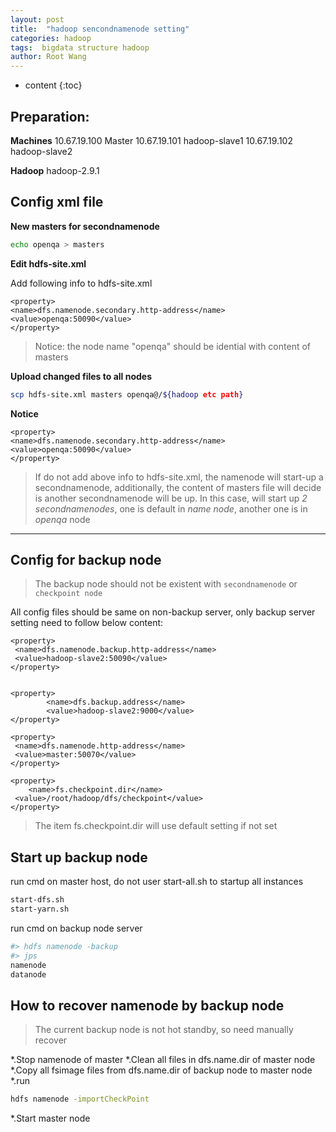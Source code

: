 ```yaml
---
layout: post
title:  "hadoop sencondnamenode setting"
categories: hadoop
tags:  bigdata structure hadoop 
author: Root Wang
---
```


* content
{:toc}
## Preparation:
**Machines**
  10.67.19.100   Master
  10.67.19.101   hadoop-slave1
  10.67.19.102   hadoop-slave2
 
**Hadoop**
  hadoop-2.9.1

## Config xml file
**New masters for secondnamenode**

```sh
echo openqa > masters
```

**Edit hdfs-site.xml**

Add following info to hdfs-site.xml

```doc
<property>
<name>dfs.namenode.secondary.http-address</name>
<value>openqa:50090</value>
</property>
```
>Notice: the node name "openqa" should be idential with content of masters


**Upload changed files to all nodes**

```sh
scp hdfs-site.xml masters openqa@/${hadoop etc path}
```

**Notice**

```doc
<property>
<name>dfs.namenode.secondary.http-address</name>
<value>openqa:50090</value>
</property>
```
>If do not add above info to hdfs-site.xml, the namenode will start-up a secondnamenode, additionally, the content of masters file will decide is another secondnamenode will be up. In this case, will start up *2 secondnamenodes*, one is default in *name node*, another one is in *openqa* node

------------------------------------------

## Config for backup node
> The backup node should not be existent with `secondnamenode` or `checkpoint node`

All config files should be same on non-backup server, only backup server setting need to follow below content:
```doc
<property>
 <name>dfs.namenode.backup.http-address</name>
 <value>hadoop-slave2:50090</value>
</property>


<property>
        <name>dfs.backup.address</name>
        <value>hadoop-slave2:9000</value>
</property>

<property>
 <name>dfs.namenode.http-address</name>
 <value>master:50070</value>
</property>

<property>
    <name>fs.checkpoint.dir</name>
 <value>/root/hadoop/dfs/checkpoint</value>
</property>
```

> The item fs.checkpoint.dir will use default setting if not set

## Start up backup node

run cmd on master host, do not user start-all.sh to startup all instances
```sh
start-dfs.sh
start-yarn.sh
```

run cmd on backup node server

```sh
#> hdfs namenode -backup
#> jps
namenode
datanode

```

## How to recover namenode by backup node
>The current backup node is not hot standby, so need manually recover

*.Stop namenode of master
*.Clean all files in dfs.name.dir of master node
*.Copy all fsimage files from dfs.name.dir of backup node to master node
*.run
```sh
hdfs namenode -importCheckPoint
```
*.Start master node
